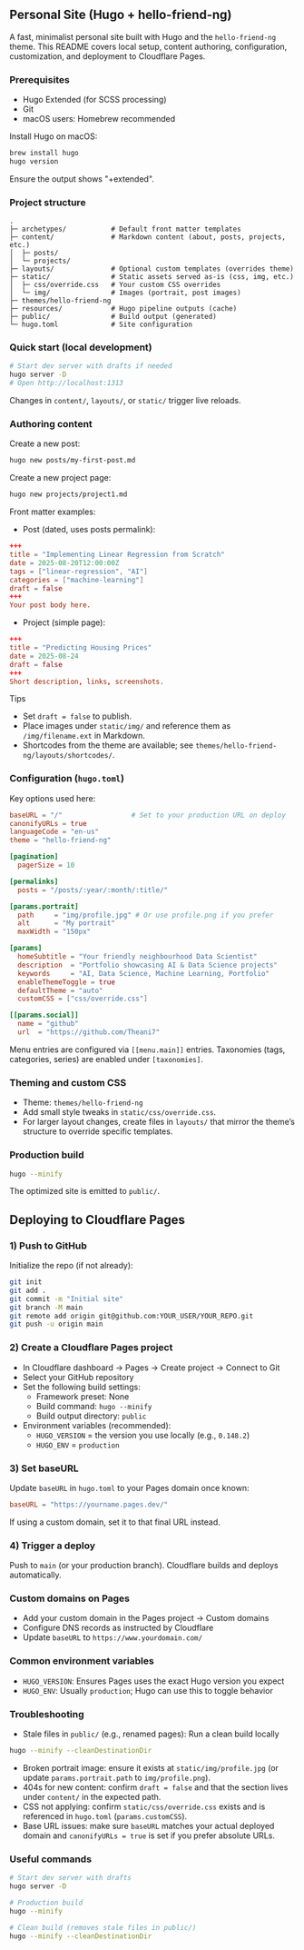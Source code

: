 ## Personal Site (Hugo + hello-friend-ng)

A fast, minimalist personal site built with Hugo and the `hello-friend-ng` theme. This README covers local setup, content authoring, configuration, customization, and deployment to Cloudflare Pages.

### Prerequisites
- Hugo Extended (for SCSS processing)
- Git
- macOS users: Homebrew recommended

Install Hugo on macOS:
```bash
brew install hugo
hugo version
```
Ensure the output shows "+extended".

### Project structure
```
.
├─ archetypes/           # Default front matter templates
├─ content/              # Markdown content (about, posts, projects, etc.)
│  ├─ posts/
│  └─ projects/
├─ layouts/              # Optional custom templates (overrides theme)
├─ static/               # Static assets served as-is (css, img, etc.)
│  ├─ css/override.css   # Your custom CSS overrides
│  └─ img/               # Images (portrait, post images)
├─ themes/hello-friend-ng
├─ resources/            # Hugo pipeline outputs (cache)
├─ public/               # Build output (generated)
└─ hugo.toml             # Site configuration
```

### Quick start (local development)
```bash
# Start dev server with drafts if needed
hugo server -D
# Open http://localhost:1313
```
Changes in `content/`, `layouts/`, or `static/` trigger live reloads.

### Authoring content
Create a new post:
```bash
hugo new posts/my-first-post.md
```
Create a new project page:
```bash
hugo new projects/project1.md
```

Front matter examples:
- Post (dated, uses posts permalink):
```toml
+++
title = "Implementing Linear Regression from Scratch"
date = 2025-08-20T12:00:00Z
tags = ["linear-regression", "AI"]
categories = ["machine-learning"]
draft = false
+++
Your post body here.
```
- Project (simple page):
```toml
+++
title = "Predicting Housing Prices"
date = 2025-08-24
draft = false
+++
Short description, links, screenshots.
```

Tips
- Set `draft = false` to publish.
- Place images under `static/img/` and reference them as `/img/filename.ext` in Markdown.
- Shortcodes from the theme are available; see `themes/hello-friend-ng/layouts/shortcodes/`.

### Configuration (`hugo.toml`)
Key options used here:
```toml
baseURL = "/"                 # Set to your production URL on deploy
canonifyURLs = true
languageCode = "en-us"
theme = "hello-friend-ng"

[pagination]
  pagerSize = 10

[permalinks]
  posts = "/posts/:year/:month/:title/"

[params.portrait]
  path     = "img/profile.jpg" # Or use profile.png if you prefer
  alt      = "My portrait"
  maxWidth = "150px"

[params]
  homeSubtitle = "Your friendly neighbourhood Data Scientist"
  description  = "Portfolio showcasing AI & Data Science projects"
  keywords     = "AI, Data Science, Machine Learning, Portfolio"
  enableThemeToggle = true
  defaultTheme = "auto"
  customCSS = ["css/override.css"]

[[params.social]]
  name = "github"
  url  = "https://github.com/Theani7"
```
Menu entries are configured via `[[menu.main]]` entries. Taxonomies (tags, categories, series) are enabled under `[taxonomies]`.

### Theming and custom CSS
- Theme: `themes/hello-friend-ng`
- Add small style tweaks in `static/css/override.css`.
- For larger layout changes, create files in `layouts/` that mirror the theme’s structure to override specific templates.

### Production build
```bash
hugo --minify
```
The optimized site is emitted to `public/`.

## Deploying to Cloudflare Pages

### 1) Push to GitHub
Initialize the repo (if not already):
```bash
git init
git add .
git commit -m "Initial site"
git branch -M main
git remote add origin git@github.com:YOUR_USER/YOUR_REPO.git
git push -u origin main
```

### 2) Create a Cloudflare Pages project
- In Cloudflare dashboard → Pages → Create project → Connect to Git
- Select your GitHub repository
- Set the following build settings:
  - Framework preset: None
  - Build command: `hugo --minify`
  - Build output directory: `public`
- Environment variables (recommended):
  - `HUGO_VERSION` = the version you use locally (e.g., `0.148.2`)
  - `HUGO_ENV` = `production`

### 3) Set baseURL
Update `baseURL` in `hugo.toml` to your Pages domain once known:
```toml
baseURL = "https://yourname.pages.dev/"
```
If using a custom domain, set it to that final URL instead.

### 4) Trigger a deploy
Push to `main` (or your production branch). Cloudflare builds and deploys automatically.

### Custom domains on Pages
- Add your custom domain in the Pages project → Custom domains
- Configure DNS records as instructed by Cloudflare
- Update `baseURL` to `https://www.yourdomain.com/`

### Common environment variables
- `HUGO_VERSION`: Ensures Pages uses the exact Hugo version you expect
- `HUGO_ENV`: Usually `production`; Hugo can use this to toggle behavior

### Troubleshooting
- Stale files in `public/` (e.g., renamed pages): Run a clean build locally
```bash
hugo --minify --cleanDestinationDir
```
- Broken portrait image: ensure it exists at `static/img/profile.jpg` (or update `params.portrait.path` to `img/profile.png`).
- 404s for new content: confirm `draft = false` and that the section lives under `content/` in the expected path.
- CSS not applying: confirm `static/css/override.css` exists and is referenced in `hugo.toml` (`params.customCSS`).
- Base URL issues: make sure `baseURL` matches your actual deployed domain and `canonifyURLs = true` is set if you prefer absolute URLs.

### Useful commands
```bash
# Start dev server with drafts
hugo server -D

# Production build
hugo --minify

# Clean build (removes stale files in public/)
hugo --minify --cleanDestinationDir
```
